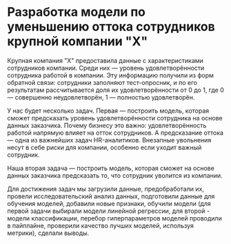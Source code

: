 # Разработка модели по уменьшению оттока сотрудников крупной компании "Х"

Крупная компания "Х" предоставила данные с характеристиками сотрудников компании. Среди них — уровень удовлетворённости сотрудника работой в компании. Эту информацию получили из форм обратной связи: сотрудники заполняют тест-опросник, и по его результатам рассчитывается доля их удовлетворённости от 0 до 1, где 0 — совершенно неудовлетворён, 1 — полностью удовлетворён. 

У нас будет несколько задач. 
Первая — построить модель, которая сможет предсказать уровень удовлетворённости сотрудника на основе данных заказчика. 
Почему бизнесу это важно: удовлетворённость работой напрямую влияет на отток сотрудников. А предсказание оттока — одна из важнейших задач HR-аналитиков. Внезапные увольнения несут в себе риски для компании, особенно если уходит важный сотрудник.

Наша вторая задача — построить модель, которая сможет на основе данных заказчика предсказать то, что сотрудник уволится из компании.

Для достижения задач мы загрузили данные, предобработали их, провели исследовательский анализ данных, подготовили данные для обучения моделей, добавили новые признаки, обучили модели (для первой задачи выбирали модели линейной регрессии, для второй - модели классификации, перебор гиперпараметров моделей проводили в пайплайне, проверили качество лучших моделей, используя метрики), сделали выводы. 

